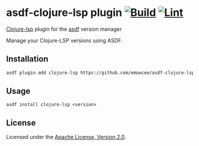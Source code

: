 # asdf-clojure-lsp plugin [![Build](https://github.com/asdf-vm/asdf-plugin-template/actions/workflows/build.yml/badge.svg)](https://github.com/asdf-vm/asdf-plugin-template/actions/workflows/build.yml) [![Lint](https://github.com/asdf-vm/asdf-plugin-template/actions/workflows/lint.yml/badge.svg)](https://github.com/asdf-vm/asdf-plugin-template/actions/workflows/lint.yml)

[Clojure-lsp](https://clojure-lsp.io/) plugin for the [asdf](https://github.com/asdf-vm/asdf) version manager

Manage your Clojure-LSP versions using ASDF.

## Installation

```sh
asdf plugin-add clojure-lsp https://github.com/emowcee/asdf-clojure-lsp.git
```

## Usage
```
asdf install clojure-lsp <version>
```

## License

Licensed under the
[Apache License, Version 2.0](https://www.apache.org/licenses/LICENSE-2.0).

